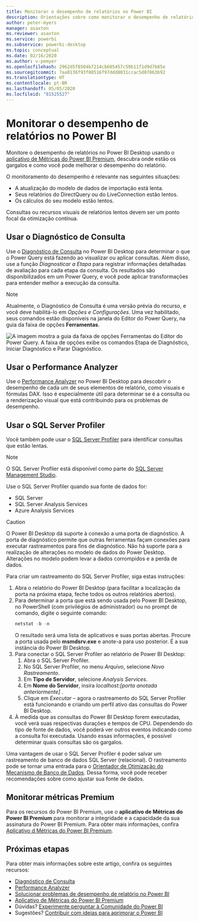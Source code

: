 ```yaml
---
title: Monitorar o desempenho de relatórios no Power BI
description: Orientações sobre como monitorar o desempenho de relatórios no Power BI.
author: peter-myers
manager: asaxton
ms.reviewer: asaxton
ms.service: powerbi
ms.subservice: powerbi-desktop
ms.topic: conceptual
ms.date: 02/16/2020
ms.author: v-pemyer
ms.openlocfilehash: 2962d5f8504b7214cb685457c59b11f1d9d7b85e
ms.sourcegitcommit: 7aa0136f93f88516f97ddd8031ccac5d07863b92
ms.translationtype: HT
ms.contentlocale: pt-BR
ms.lasthandoff: 05/05/2020
ms.locfileid: "81525527"
---
```

# <a name="monitor-report-performance-in-power-bi"></a>Monitorar o desempenho de relatórios no Power BI

Monitore o desempenho de relatórios no Power BI Desktop usando o [aplicativo de Métricas do Power BI Premium](../service-premium-metrics-app.md), descubra onde estão os gargalos e como você pode melhorar o desempenho do relatório.

O monitoramento do desempenho é relevante nas seguintes situações:

- A atualização do modelo de dados de importação está lenta.
- Seus relatórios do DirectQuery ou do LiveConnection estão lentos.
- Os cálculos do seu modelo estão lentos.

Consultas ou recursos visuais de relatórios lentos devem ser um ponto focal da otimização contínua.

## <a name="use-query-diagnostics"></a>Usar o Diagnóstico de Consulta

Use o [Diagnóstico de Consulta](/power-query/QueryDiagnostics) no Power BI Desktop para determinar o que o Power Query está fazendo ao visualizar ou aplicar consultas. Além disso, use a função _Diagnosticar a Etapa_ para registrar informações detalhadas de avaliação para cada etapa da consulta. Os resultados são disponibilizados em um Power Query, e você pode aplicar transformações para entender melhor a execução da consulta.

> [!NOTE]
> Atualmente, o Diagnóstico de Consulta é uma versão prévia do recurso, e você deve habilitá-lo em _Opções e Configurações_. Uma vez habilitado, seus comandos estão disponíveis na janela do Editor do Power Query, na guia da faixa de opções **Ferramentas**.

![A imagem mostra a guia da faixa de opções Ferramentas do Editor do Power Query. A faixa de opções exibe os comandos Etapa de Diagnóstico, Iniciar Diagnóstico e Parar Diagnóstico.](media/monitor-report-performance/power-query-diagnotics.png)

## <a name="use-performance-analyzer"></a>Usar o Performance Analyzer

Use o [Performance Analyzer](../desktop-performance-analyzer.md) no Power BI Desktop para descobrir o desempenho de cada um de seus elementos de relatório, como visuais e fórmulas DAX. Isso é especialmente útil para determinar se é a consulta ou a renderização visual que está contribuindo para os problemas de desempenho.

## <a name="use-sql-server-profiler"></a>Usar o SQL Server Profiler

Você também pode usar o [SQL Server Profiler](/sql/tools/sql-server-profiler/sql-server-profiler) para identificar consultas que estão lentas.

> [!NOTE]
> O SQL Server Profiler está disponível como parte do [SQL Server Management Studio](/sql/ssms/download-sql-server-management-studio-ssms).

Use o SQL Server Profiler quando sua fonte de dados for:

- SQL Server
- SQL Server Analysis Services
- Azure Analysis Services

> [!CAUTION]
> O Power BI Desktop dá suporte à conexão a uma porta de diagnóstico. A porta de diagnóstico permite que outras ferramentas façam conexões para executar rastreamentos para fins de diagnóstico. Não há suporte para a realização de alterações no modelo de dados do Power Desktop. Alterações no modelo podem levar a dados corrompidos e a perda de dados.

Para criar um rastreamento do SQL Server Profiler, siga estas instruções:

1. Abra o relatório do Power BI Desktop (para facilitar a localização da porta na próxima etapa, feche todos os outros relatórios abertos).
1. Para determinar a porta que está sendo usada pelo Power BI Desktop, no PowerShell (com privilégios de administrador) ou no prompt de comando, digite o seguinte comando:
    ```powershell
    netstat -b -n
    ```
    O resultado será uma lista de aplicativos e suas portas abertas. Procure a porta usada pelo **msmdsrv.exe** e anote-a para uso posterior. É a sua instância do Power BI Desktop.
1. Para conectar o SQL Server Profiler ao relatório de Power BI Desktop:
    1. Abra o SQL Server Profiler.
    1. No SQL Server Profiler, no menu _Arquivo_, selecione _Novo Rastreamento_.
    1. Em **Tipo de Servidor**, selecione _Analysis Services_.
    1. Em **Nome do Servidor**, insira _localhost:[porta anotada anteriormente]_ .
    1. Clique em _Executar_ – agora o rastreamento do SQL Server Profiler está funcionando e criando um perfil ativo das consultas do Power BI Desktop.
1. À medida que as consultas do Power BI Desktop forem executadas, você verá suas respectivas durações e tempos de CPU. Dependendo do tipo de fonte de dados, você poderá ver outros eventos indicando como a consulta foi executada. Usando essas informações, é possível determinar quais consultas são os gargalos.

Uma vantagem de usar o SQL Server Profiler é poder salvar um rastreamento de banco de dados SQL Server (relacional). O rastreamento pode se tornar uma entrada para o [Orientador de Otimização do Mecanismo de Banco de Dados](/sql/relational-databases/performance/start-and-use-the-database-engine-tuning-advisor). Dessa forma, você pode receber recomendações sobre como ajustar sua fonte de dados.

## <a name="monitor-premium-metrics"></a>Monitorar métricas Premium

Para os recursos do Power BI Premium, use o **aplicativo de Métricas do Power BI Premium** para monitorar a integridade e a capacidade da sua assinatura do Power BI Premium. Para obter mais informações, confira [Aplicativo d Métricas do Power BI Premium](../service-premium-metrics-app.md).

## <a name="next-steps"></a>Próximas etapas

Para obter mais informações sobre este artigo, confira os seguintes recursos:

- [Diagnóstico de Consulta](/power-query/QueryDiagnostics)
- [Performance Analyzer](../desktop-performance-analyzer.md)
- [Solucionar problemas de desempenho de relatório no Power BI](report-performance-troubleshoot.md)
- [Aplicativo de Métricas do Power BI Premium](../service-premium-metrics-app.md)
- Dúvidas? [Experimente perguntar à Comunidade do Power BI](https://community.powerbi.com/)
- Sugestões? [Contribuir com ideias para aprimorar o Power BI](https://ideas.powerbi.com/)
